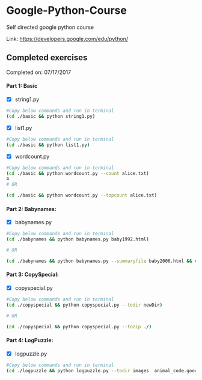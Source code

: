 # Google-Python-Course
Self directed google python course

Link: https://developers.google.com/edu/python/

## Completed exercises

Completed on: 07/17/2017

#### Part 1: Basic
- [x] string1.py
```sh
#Copy below commands and run in terminal
(cd ./basic && python string1.py)
```
- [x] list1.py
```sh
#Copy below commands and run in terminal
(cd ./basic && python list1.py)
```
- [x] wordcount.py
```sh
#Copy below commands and run in terminal
(cd ./basic && python wordcount.py --count alice.txt)
4
# OR

(cd ./basic && python wordcount.py --topcount alice.txt)
```

#### Part 2: Babynames:
- [x] babynames.py

```sh
#Copy below commands and run in terminal
(cd ./babynames && python babynames.py baby1992.html)

# OR

(cd ./babynames && python babynames.py --summaryfile baby2006.html && cat baby2006.html.summary)
```

#### Part 3: CopySpecial:
- [x] copyspecial.py

```sh
#Copy below commands and run in terminal
(cd ./copyspecial && python copyspecial.py --todir newDir)

# OR

(cd ./copyspecial && python copyspecial.py --tozip ./)
```

#### Part 4: LogPuzzle:
- [x] logpuzzle.py

```sh
#Copy below commands and run in terminal
(cd ./logpuzzle && python logpuzzle.py --todir images  animal_code.google.com)
```
